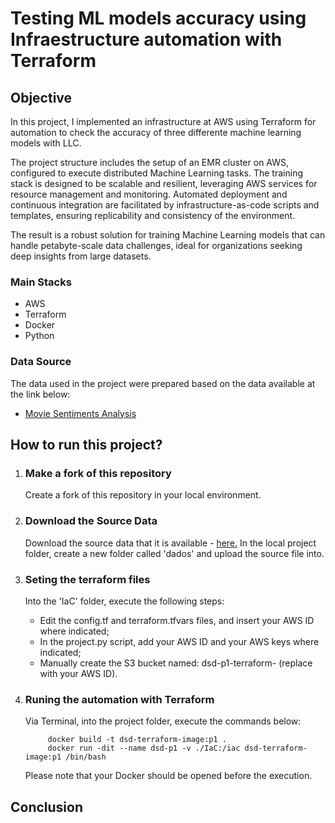 # Testing ML models accuracy using Infraestructure automation with Terraform

## Objective
In this project, I implemented an infrastructure at AWS using Terraform for automation to check the accuracy of three differente machine learning models with LLC.

The project structure includes the setup of an EMR cluster on AWS, configured to execute distributed Machine Learning tasks. The training stack is designed to be scalable and resilient, leveraging AWS services for resource management and monitoring. Automated deployment and continuous integration are facilitated by infrastructure-as-code scripts and templates, ensuring replicability and consistency of the environment. 

The result is a robust solution for training Machine Learning models that can handle petabyte-scale data challenges, ideal for organizations seeking deep insights from large datasets.

### Main Stacks
- AWS
- Terraform
- Docker
- Python

### Data Source
The data used in the project were prepared based on the data available at the link below:

- <a href=https://ai.stanford.edu/~amaas/data/sentiment>Movie Sentiments Analysis</a>

## How to run this project?

1. ### Make a fork of this repository
    Create a fork of this repository in your local environment.

2. ### Download the Source Data
    Download the source data that it is available - <a href=https://ai.stanford.edu/~amaas/data/sentiment>here.</a> In the local project folder, create a new folder called 'dados' and upload the source file into.

3. ### Seting the terraform files
    Into the 'IaC' folder, execute the following steps:
    - Edit the config.tf and terraform.tfvars files, and insert your AWS ID where indicated;
    - In the project.py script, add your AWS ID and your AWS keys where indicated;
    - Manually create the S3 bucket named: dsd-p1-terraform-<aws-id> (replace <aws-id> with your AWS ID).

4. ### Runing the automation with Terraform
    Via Terminal, into the project folder, execute the commands below:
   ```
        docker build -t dsd-terraform-image:p1 .
        docker run -dit --name dsd-p1 -v ./IaC:/iac dsd-terraform-image:p1 /bin/bash
   ```
    Please note that your Docker should be opened before the execution.

## Conclusion
